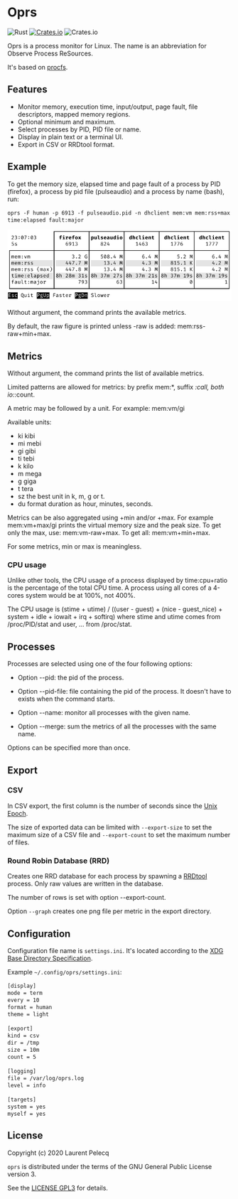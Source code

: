 Oprs
====

![Rust](https://github.com/lparcq/procmon-oprs/workflows/Rust/badge.svg)
[![Crates.io](https://img.shields.io/crates/v/procmon-oprs.svg)](https://crates.io/crates/procmon-oprs)
![Crates.io](https://img.shields.io/crates/l/procmon-oprs)

Oprs is a process monitor for Linux. The name is an abbreviation for Observe Process ReSources.

It's based on [procfs](https://crates.io/crates/procfs).

Features
--------

* Monitor memory, execution time, input/output, page fault, file descriptors, mapped memory regions.
* Optional minimum and maximum.
* Select processes by PID, PID file or name.
* Display in plain text or a terminal UI.
* Export in CSV or RRDtool format.

Example
-------

To get the memory size, elapsed time and page fault of a process by PID (firefox), a process by pid
file (pulseaudio) and a process by name (bash), run:

    oprs -F human -p 6913 -f pulseaudio.pid -n dhclient mem:vm mem:rss+max time:elapsed fault:major

![Screenshot](doc/screenshot.jpeg)

Without argument, the command prints the available metrics.

By default, the raw figure is printed unless -raw is added: mem:rss-raw+min+max. 

Metrics
-------

Without argument, the command prints the list of available metrics.

Limited patterns are allowed for metrics: by prefix mem:*, suffix *:call, both io:*:count.

A metric may be followed by a unit. For example: mem:vm/gi

Available units:
- ki  kibi
- mi  mebi
- gi  gibi
- ti  tebi
- k   kilo
- m   mega
- g   giga
- t   tera
- sz  the best unit in k, m, g or t.
- du  format duration as hour, minutes, seconds.

Metrics can be also aggregated using +min and/or +max. For example mem:vm+max/gi prints the virtual
memory size and the peak size. To get only the max, use: mem:vm-raw+max. To get all: mem:vm+min+max.

For some metrics, min or max is meaningless.

### CPU usage

Unlike other tools, the CPU usage of a process displayed by time:cpu+ratio is the percentage of the
total CPU time. A process using all cores of a 4-cores system would be at 100%, not 400%.

The CPU usage is (stime + utime) / ((user - guest) + (nice - guest_nice) + system + idle + iowait + irq + softirq)
where stime and utime comes from /proc/PID/stat and user, … from /proc/stat.

Processes
---------

Processes are selected using one of the four following options:

- Option --pid: the pid of the process.

- Option --pid-file: file containing the pid of the process. It doesn't have to exists when the command starts.

- Option --name: monitor all processes with the given name.

- Option --merge: sum the metrics of all the processes with the same name.

Options can be specified more than once.

Export
------

### CSV

In CSV export, the first column is the number of seconds since the [Unix Epoch](https://en.wikipedia.org/wiki/Unix_time).

The size of exported data can be limited with `--export-size` to set the maximum size of a CSV file and `--export-count`
to set the maximum number of files.

### Round Robin Database (RRD)

Creates one RRD database for each process by spawning a [RRDtool](https://oss.oetiker.ch/rrdtool/) process. Only raw values
are written in the database.

The number of rows is set with option --export-count.

Option `--graph` creates one png file per metric in the export directory.

Configuration
-------------

Configuration file name is `settings.ini`. It's located according to
the [XDG Base Directory Specification](https://specifications.freedesktop.org/basedir-spec/latest/).

Example `~/.config/oprs/settings.ini`:

    [display]
    mode = term
    every = 10
    format = human
    theme = light

    [export]
    kind = csv
    dir = /tmp
    size = 10m
    count = 5

    [logging]
    file = /var/log/oprs.log
    level = info

    [targets]
    system = yes
    myself = yes

License
-------

Copyright (c) 2020 Laurent Pelecq

`oprs` is distributed under the terms of the GNU General Public License version 3.

See the [LICENSE GPL3](LICENSE) for details.
